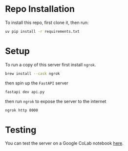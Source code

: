 # Repo Installation

To install this repo, first clone it, then run:

```bash
uv pip install -r requirements.txt
```

# Setup

To run a copy of this server first install `ngrok`. 

```bash
brew install --cask ngrok
```

then spin up the `FastAPI` server

```bash
fastapi dev api.py
```

then run `ngrok` to expose the server to the internet

```bash
ngrok http 8000
```

# Testing

You can test the server on a Google CoLab notebook [here](https://colab.research.google.com/drive/1g35zeVQcKyj0nGk_GUFplw93yPakdezp?authuser=0#scrollTo=F8NIAwtKgmJ1). 

